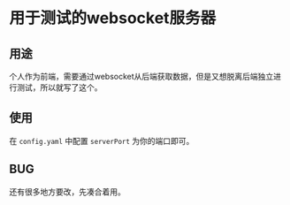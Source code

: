 # 用于测试的websocket服务器

## 用途

  个人作为前端，需要通过websocket从后端获取数据，但是又想脱离后端独立进行测试，所以就写了这个。

## 使用
  在 `config.yaml` 中配置 `serverPort` 为你的端口即可。

## BUG
  还有很多地方要改，先凑合着用。

